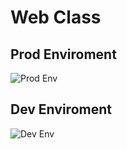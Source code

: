 # Web Class

## Prod Enviroment
![Prod Env](https://i.imgur.com/pNcCnV1.png)

## Dev Enviroment
![Dev Env](https://i.imgur.com/vudHRe3.png)
